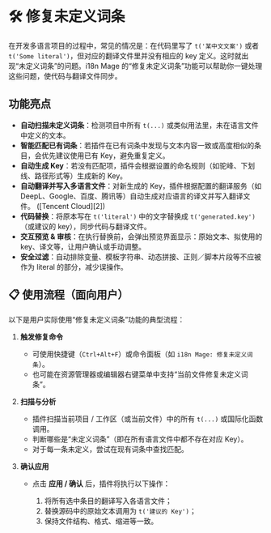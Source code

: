 # 🛠 修复未定义词条

在开发多语言项目的过程中，常见的情况是：在代码里写了 `t('某中文文案')` 或者 `t('Some literal')`，但对应的翻译文件里并没有相应的 key 定义。这时就出现“未定义词条”的问题。i18n Mage 的“修复未定义词条”功能可以帮助你一键处理这些问题，使代码与翻译文件同步。

## 功能亮点

* **自动扫描未定义词条**：检测项目中所有 `t(...)` 或类似用法里，未在语言文件中定义的文本。
* **智能匹配已有词条**：若插件在已有词条中发现与文本内容一致或高度相似的条目，会优先建议使用已有 Key，避免重复定义。
* **自动生成 Key**：若没有匹配项，插件会根据设置的命名规则（如驼峰、下划线、路径形式等）生成新的 Key。
* **自动翻译并写入多语言文件**：对新生成的 Key，插件根据配置的翻译服务（如 DeepL、Google、百度、腾讯等）自动生成对应语言的译文并写入翻译文件。 ([Tencent Cloud][2])
* **代码替换**：将原本写在 `t('literal')` 中的文字替换成 `t('generated.key')`（或建议的 key），同步代码与翻译文件。
* **交互预览 & 审核**：在执行替换前，会弹出预览界面显示：原始文本、拟使用的 key、译文等，让用户确认或手动调整。
* **安全过滤**：自动排除变量、模板字符串、动态拼接、正则／脚本片段等不应被作为 literal 的部分，减少误操作。


## 📋 使用流程（面向用户）

以下是用户实际使用“修复未定义词条”功能的典型流程：

1. **触发修复命令**

   * 可使用快捷键（`Ctrl+Alt+F`）或命令面板（如 `i18n Mage: 修复未定义词条`）。
   * 也可能在资源管理器或编辑器右键菜单中支持“当前文件修复未定义词条”。

2. **扫描与分析**

   * 插件扫描当前项目 / 工作区（或当前文件）中的所有 `t(...)` 或国际化函数调用。
   * 判断哪些是“未定义词条”（即在所有语言文件中都不存在对应 Key）。
   * 对于每一条未定义，尝试在现有词条中查找匹配。

<!-- 3. **预览候选方案**
   对每个未定义条目，插件会给出一个候选列表，通常包括：

   | 原始文本     | 建议 Key               | 是否匹配已有                  | 各语言翻译候选                                                                        |
   | -------- | -------------------- | ----------------------- | ------------------------------------------------------------------------------ |
   | “请输入用户名” | `user.enterUsername` | 否                       | { en: "Please enter username", fr: "Veuillez entrer le nom d’utilisateur", … } |
   | “登录失败”   | `login.fail`         | 在已有条目中匹配到 `login.error` | …                                                                              |

   * 用户可以手动修改建议 Key 或翻译结果。
   * 可以勾选或取消某些条目是否要在这次修复中应用。 -->

3. **确认应用**

   * 点击 **应用 / 确认** 后，插件将执行以下操作：

     1. 将所有选中条目的翻译写入各语言文件；
     2. 替换源码中的原始文本调用为 `t('建议的 Key')`；
     3. 保持文件结构、格式、缩进等一致。

<!-- 5. **后续校验**

   * 操作完成后，可以使用插件提供的“检查”功能，确认是否还有遗漏的未定义词条。
   * 在团队协作中，可将生成的词条导出给翻译人员复查。


## ✅ 使用建议与注意事项

* **慎重处理动态字符串**：对于包含变量占位符（例如 `t('欢迎，${name}')`），建议手动抽取或先改为模板式写法，避免插件自动分割出错。
* **在较大项目中分阶段执行**：如果项目中未定义词条很多，建议分模块 / 分文件逐步修复，而不是一次性操作全部，便于 review。
* **与版本控制配合**：在执行替换操作前，建议提交一次版本控制（git commit），以便出问题时能回退。
* **命名风格统一**：建议团队统一 key 命名规则（前缀、命名风格、模块划分等），以保持翻译文件可维护性。
* **校验重复条目**：在预览阶段注意检查是否存在多个不同文本被映射为同一个 Key 的情况，以免覆盖或语义混乱。 -->




